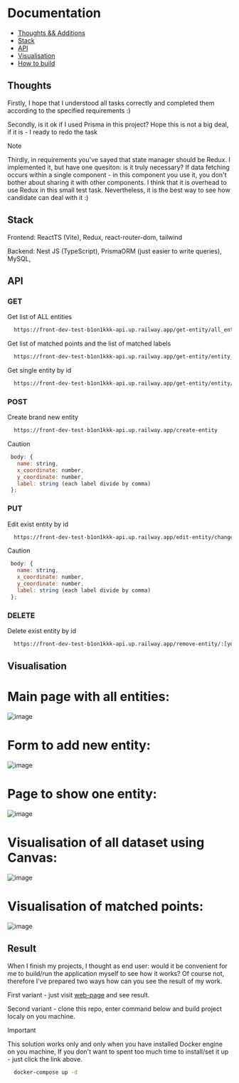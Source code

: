 # Documentation

+ [Thoughts && Additions](#Thoughts)
+ [Stack](#Stack)
+ [API](#API)
+ [Visualisation](#Visualisation)
+ [How to build](#Result)


## Thoughts

Firstly, I hope that I understood all tasks correctly and completed them according to the specified requirements :)

Secondly, is it ok if I used Prisma in this project? Hope this is not a big deal, if it is - I ready to redo the task

> [!NOTE]
> 
> Thirdly, in requirements you've sayed that state manager should be Redux. I implemented it, but have one quesiton: is it truly necessary? If data fetching occurs within a single component - in this component you use it, you don't bother about sharing it with other components. I think that it is overhead to use Redux in this small test task. Nevertheless, it is the best way to see how candidate can deal with it :)


## Stack

Frontend: ReactTS (Vite), Redux, react-router-dom, tailwind 

Backend: Nest JS (TypeScript), PrismaORM (just easier to write queries), MySQL, 


## API

### GET
Get list of ALL entities
```cmd
  https://front-dev-test-b1on1kkk-api.up.railway.app/get-entity/all_entities
```

Get list of matched points and the list of matched labels
```cmd
  https://front-dev-test-b1on1kkk-api.up.railway.app/get-entity/entity_filtered?x1=[value]&x2=[value]&y1=[value]&y2=[value]
```

Get single entity by id
```cmd
  https://front-dev-test-b1on1kkk-api.up.railway.app/get-entity/entity/:[your_id]
```

### POST
Create brand new entity
```cmd
  https://front-dev-test-b1on1kkk-api.up.railway.app/create-entity
```
> [!CAUTION]
> ```javascript
>  body: {
>    name: string,
>    x_coordinate: number,
>    y_coordinate: number,
>    label: string (each label divide by comma)
>  };
> ```

### PUT
Edit exist entity by id
```cmd
  https://front-dev-test-b1on1kkk-api.up.railway.app/edit-entity/change_all/:[your_id]
```
> [!CAUTION]
> ```javascript
>  body: {
>    name: string,
>    x_coordinate: number,
>    y_coordinate: number,
>    label: string (each label divide by comma)
>  };
> ```

### DELETE
Delete exist entity by id
```cmd
  https://front-dev-test-b1on1kkk-api.up.railway.app/remove-entity/:[your_id]
```


## Visualisation

# Main page with all entities:

![image](https://github.com/b1on1kkk/front_dev_test_for_jun/assets/114521829/1eec17cc-f7d8-4ec2-9dd8-45dc1bc4303d)

# Form to add new entity:

![image](https://github.com/b1on1kkk/front_dev_test_for_jun/assets/114521829/490cf165-f7cc-4e6b-a2f5-d909ec2eec73)

# Page to show one entity:

![image](https://github.com/b1on1kkk/front_dev_test_for_jun/assets/114521829/cad91eb0-493a-4507-bca6-ce1d61a4b4fa)

# Visualisation of all dataset using Canvas:

![image](https://github.com/b1on1kkk/front_dev_test_for_jun/assets/114521829/71b51c50-fec7-4728-901c-19fb36652079)

# Visualisation of matched points:

![image](https://github.com/b1on1kkk/front_dev_test_for_jun/assets/114521829/ef9a8f60-1db4-40ac-88e6-41e23c4f76f9)


## Result

When I finish my projects, I thought as end user: would it be convenient for me to build/run the application myself to see how it works? Of course not, therefore I've prepared two ways how can you see the result of my work.

First variant - just visit [web-page](https://frontdevtestforjun.netlify.app/) and see result.

Second variant - clone this repo, enter command below and build project localy on you machine. 

> [!IMPORTANT]
>
> This solution works only and only when you have installed Docker engine on you machine, If you don't want to spent too much time to install/set it up - just click the link above.

```cmd
  docker-compose up -d
```
